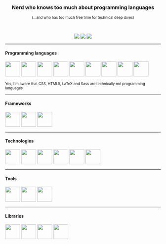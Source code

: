<div align="center">
  <h3>Nerd who knows too much about programming languages</h3>
  <sub>(...and who has too much free time for technical deep dives)</sub>
  
  <p>&nbsp;</p>
  <a href="https://gitlab.com/joogswastaken"><img src="https://img.shields.io/badge/GitLab-JoogsWasTaken-orange?logo=gitlab&style=for-the-badge" /></a>
  <img src="https://img.shields.io/github/followers/JoogsWasTaken?logo=github&style=for-the-badge" />
  <a href="https://twitter.com/asciiowl"><img src="https://img.shields.io/twitter/follow/asciiowl?logo=twitter&style=for-the-badge" /></a>
</div>

---

#### Programming languages

<div>
  <img src="https://cdn.jsdelivr.net/gh/devicons/devicon/icons/javascript/javascript-original.svg" width="48" />
  <img src="https://cdn.jsdelivr.net/gh/devicons/devicon/icons/typescript/typescript-original.svg" width="48" />
  <img src="https://cdn.jsdelivr.net/gh/devicons/devicon/icons/go/go-original-wordmark.svg" width="48" />
  <img src="https://cdn.jsdelivr.net/gh/devicons/devicon/icons/java/java-original.svg" width="48" />
  <img src="https://cdn.jsdelivr.net/gh/devicons/devicon/icons/python/python-original.svg" width="48" />
  <img src="https://cdn.jsdelivr.net/gh/devicons/devicon/icons/css3/css3-original.svg" width="48" />
  <img src="https://cdn.jsdelivr.net/gh/devicons/devicon/icons/html5/html5-original.svg" width="48" />
  <img src="https://cdn.jsdelivr.net/gh/devicons/devicon/icons/latex/latex-original.svg" width="48" />
  <img src="https://cdn.jsdelivr.net/gh/devicons/devicon/icons/sass/sass-original.svg" width="48" />
</div>

<p><sub>Yes, I'm aware that CSS, HTML5, LaTeX and Sass are technically not programming languages</sub></p>

---

#### Frameworks

<div>
  <img src="https://cdn.jsdelivr.net/gh/devicons/devicon/icons/flask/flask-original.svg" width="48" />
  <img src="https://cdn.jsdelivr.net/gh/devicons/devicon/icons/hugo/hugo-original.svg" width="48" />
  <img src="https://cdn.jsdelivr.net/gh/devicons/devicon/icons/express/express-original.svg" width="48" />
</div>

---

#### Technologies

<div>
  <img src="https://cdn.jsdelivr.net/gh/devicons/devicon/icons/mysql/mysql-original.svg" width="48" />
  <img src="https://cdn.jsdelivr.net/gh/devicons/devicon/icons/neo4j/neo4j-original.svg" width="48" />
  <img src="https://cdn.jsdelivr.net/gh/devicons/devicon/icons/nodejs/nodejs-original.svg" width="48" />
  <img src="https://cdn.jsdelivr.net/gh/devicons/devicon/icons/postgresql/postgresql-original.svg" width="48" />
  <img src="https://cdn.jsdelivr.net/gh/devicons/devicon/icons/redis/redis-original.svg" width="48" />
  <img src="https://cdn.jsdelivr.net/gh/devicons/devicon/icons/sqlite/sqlite-original.svg" width="48" />
</div>

---

#### Tools

<div>
  <img src="https://cdn.jsdelivr.net/gh/devicons/devicon/icons/git/git-original.svg" width="48" />
  <img src="https://cdn.jsdelivr.net/gh/devicons/devicon/icons/gitlab/gitlab-original.svg" width="48" />
  <img src="https://cdn.jsdelivr.net/gh/devicons/devicon/icons/docker/docker-plain.svg" width="48" />
</div>

---

#### Libraries

<div>
  <img src="https://cdn.jsdelivr.net/gh/devicons/devicon/icons/numpy/numpy-original.svg" width="48" />
  <img src="https://cdn.jsdelivr.net/gh/devicons/devicon/icons/pandas/pandas-original.svg" width="48" />
  <img src="https://cdn.jsdelivr.net/gh/devicons/devicon/icons/pytest/pytest-original.svg" width="48" />
  <img src="https://cdn.jsdelivr.net/gh/devicons/devicon/icons/fastapi/fastapi-original.svg" width="48" />
</div>
